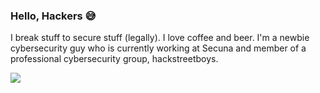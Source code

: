 ### Hello, Hackers 😅

<!--
**ajdumanhug/ajdumanhug** is a ✨ _special_ ✨ repository because its `README.md` (this file) appears on your GitHub profile.

Here are some ideas to get you started:

- 🔭 I’m currently working on ...
- 🌱 I’m currently learning ...
- 👯 I’m looking to collaborate on ...
- 🤔 I’m looking for help with ...
- 💬 Ask me about ...
- 📫 How to reach me: ...
- 😄 Pronouns: ...
- ⚡ Fun fact: ...
-->

I break stuff to secure stuff (legally). I love coffee and beer. I'm a newbie cybersecurity guy who is currently working at Secuna and member of a professional cybersecurity group, hackstreetboys.

![](https://github.com/ajdumanhug/ajdumanhug/blob/master/mrrobot.gif?raw=true)
